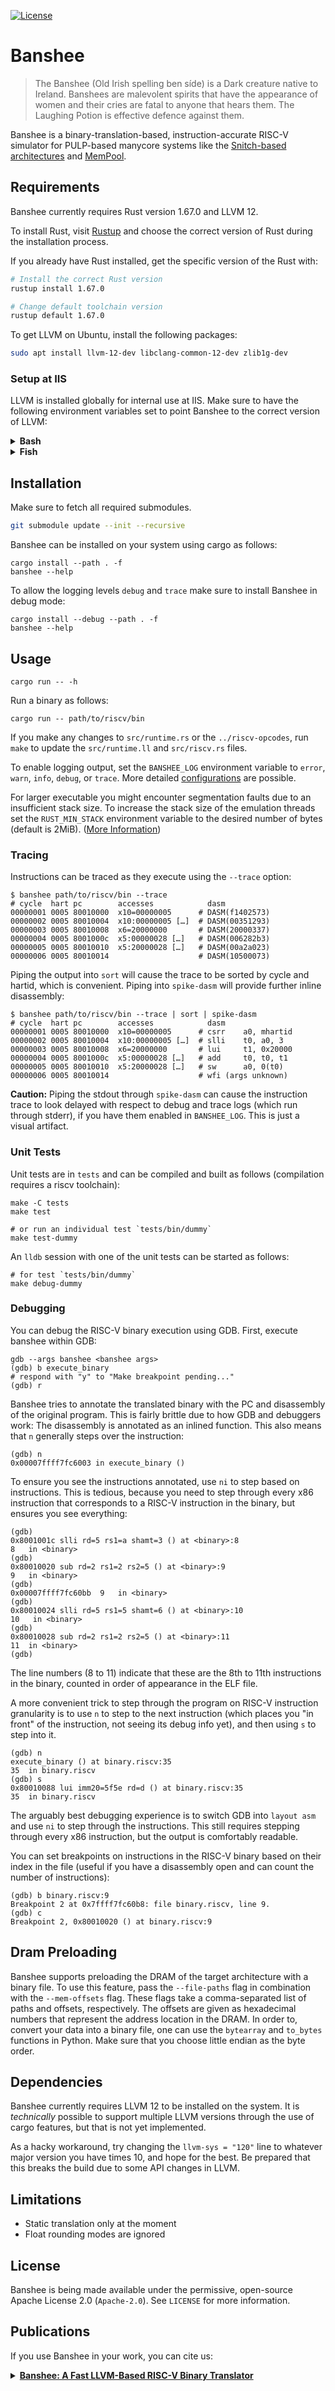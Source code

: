 [![License](https://img.shields.io/badge/License-Apache%202.0-blue.svg)](https://opensource.org/licenses/Apache-2.0)

# Banshee

> The Banshee (Old Irish spelling ben síde) is a Dark creature native to Ireland. Banshees are malevolent spirits that have the appearance of women and their cries are fatal to anyone that hears them. The Laughing Potion is effective defence against them.

Banshee is a binary-translation-based, instruction-accurate RISC-V simulator for PULP-based manycore systems like the [Snitch-based architectures](https://github.com/pulp-platform/snitch_cluster) and [MemPool](https://github.com/pulp-platform/mempool).

## Requirements

Banshee currently requires Rust version 1.67.0 and LLVM 12.

To install Rust, visit [Rustup](https://rustup.rs/) and choose the correct version of Rust during the installation process.

If you already have Rust installed, get the specific version of the Rust with:

```bash
# Install the correct Rust version
rustup install 1.67.0

# Change default toolchain version
rustup default 1.67.0
```

To get LLVM on Ubuntu, install the following packages:

```bash
sudo apt install llvm-12-dev libclang-common-12-dev zlib1g-dev
```

### Setup at IIS

LLVM is installed globally for internal use at IIS. Make sure to have the following environment variables set to point Banshee to the correct version of LLVM:

<details>
<summary><b>Bash</b></summary>
<p>

```bash
# Set recent compiler for the dependencies
export CC=gcc-9.2.0
export CXX=g++-9.2.0

# Point Banshee to LLVM 12
export LLVM_SYS_120_PREFIX=/usr/pack/llvm-12.0.1-af

# Tell cargo which linker to use
export CARGO_TARGET_X86_64_UNKNOWN_LINUX_GNU_LINKER=/usr/pack/gcc-9.2.0-af/linux-x64/bin/gcc
```

</p>
</details>

<details>
<summary><b>Fish</b></summary>
<p>

```fish
# Set recent compiler for the dependencies
set -x CC gcc-9.2.0
set -x CXX g++-9.2.0

# Point Banshee to LLVM 12
set -x LLVM_SYS_120_PREFIX /usr/pack/llvm-12.0.1-af

# Tell cargo which linker to use
set -x CARGO_TARGET_X86_64_UNKNOWN_LINUX_GNU_LINKER /usr/pack/gcc-9.2.0-af/linux-x64/bin/gcc
```

</p>
</details>

## Installation
Make sure to fetch all required submodules.
```sh
git submodule update --init --recursive
```

Banshee can be installed on your system using cargo as follows:

    cargo install --path . -f
    banshee --help

To allow the logging levels `debug` and `trace` make sure to install Banshee in debug mode:

    cargo install --debug --path . -f
    banshee --help

## Usage

    cargo run -- -h

Run a binary as follows:

    cargo run -- path/to/riscv/bin

If you make any changes to `src/runtime.rs` or the `../riscv-opcodes`, run `make` to update the `src/runtime.ll` and `src/riscv.rs` files.

To enable logging output, set the `BANSHEE_LOG` environment variable to `error`, `warn`, `info`, `debug`, or `trace`. More detailed [configurations](https://docs.rs/env_logger) are possible.

For larger executable you might encounter segmentation faults due to an insufficient stack size. To increase the stack size of the emulation threads set the `RUST_MIN_STACK` environment variable to the desired number of bytes (default is 2MiB). ([More Information](https://doc.rust-lang.org/std/thread/#stack-size))

### Tracing

Instructions can be traced as they execute using the `--trace` option:

    $ banshee path/to/riscv/bin --trace
    # cycle  hart pc        accesses            dasm
    00000001 0005 80010000  x10=00000005      # DASM(f1402573)
    00000002 0005 80010004  x10:00000005 […]  # DASM(00351293)
    00000003 0005 80010008  x6=20000000       # DASM(20000337)
    00000004 0005 8001000c  x5:00000028 […]   # DASM(006282b3)
    00000005 0005 80010010  x5:20000028 […]   # DASM(00a2a023)
    00000006 0005 80010014                    # DASM(10500073)

Piping the output into `sort` will cause the trace to be sorted by cycle and hartid, which is convenient. Piping into `spike-dasm` will provide further inline disassembly:

    $ banshee path/to/riscv/bin --trace | sort | spike-dasm
    # cycle  hart pc        accesses            dasm
    00000001 0005 80010000  x10=00000005      # csrr    a0, mhartid
    00000002 0005 80010004  x10:00000005 […]  # slli    t0, a0, 3
    00000003 0005 80010008  x6=20000000       # lui     t1, 0x20000
    00000004 0005 8001000c  x5:00000028 […]   # add     t0, t0, t1
    00000005 0005 80010010  x5:20000028 […]   # sw      a0, 0(t0)
    00000006 0005 80010014                    # wfi (args unknown)

**Caution:** Piping the stdout through `spike-dasm` can cause the instruction trace to look delayed with respect to debug and trace logs (which run through stderr), if you have them enabled in `BANSHEE_LOG`. This is just a visual artifact.

### Unit Tests

Unit tests are in `tests` and can be compiled and built as follows (compilation requires a riscv toolchain):

    make -C tests
    make test

    # or run an individual test `tests/bin/dummy`
    make test-dummy

An `lldb` session with one of the unit tests can be started as follows:

    # for test `tests/bin/dummy`
    make debug-dummy

### Debugging

You can debug the RISC-V binary execution using GDB. First, execute banshee within GDB:

    gdb --args banshee <banshee args>
    (gdb) b execute_binary
    # respond with "y" to "Make breakpoint pending..."
    (gdb) r

Banshee tries to annotate the translated binary with the PC and disassembly of the original program. This is fairly brittle due to how GDB and debuggers work: The disassembly is annotated as an inlined function. This also means that `n` generally steps over the instruction:

    (gdb) n
    0x00007ffff7fc6003 in execute_binary ()

To ensure you see the instructions annotated, use `ni` to step based on instructions. This is tedious, because you need to step through every x86 instruction that corresponds to a RISC-V instruction in the binary, but ensures you see everything:

    (gdb)
    0x8001001c slli rd=5 rs1=a shamt=3 () at <binary>:8
    8   in <binary>
    (gdb)
    0x80010020 sub rd=2 rs1=2 rs2=5 () at <binary>:9
    9   in <binary>
    (gdb)
    0x00007ffff7fc60bb  9   in <binary>
    (gdb)
    0x80010024 slli rd=5 rs1=5 shamt=6 () at <binary>:10
    10   in <binary>
    (gdb)
    0x80010028 sub rd=2 rs1=2 rs2=5 () at <binary>:11
    11  in <binary>
    (gdb)

The line numbers (8 to 11) indicate that these are the 8th to 11th instructions in the binary, counted in order of appearance in the ELF file.

A more convenient trick to step through the program on RISC-V instruction granularity is to use `n` to step to the next instruction (which places you "in front" of the instruction, not seeing its debug info yet), and then using `s` to step into it.

    (gdb) n
    execute_binary () at binary.riscv:35
    35  in binary.riscv
    (gdb) s
    0x80010088 lui imm20=5f5e rd=d () at binary.riscv:35
    35  in binary.riscv

The arguably best debugging experience is to switch GDB into `layout asm` and use `ni` to step through the instructions. This still requires stepping through every x86 instruction, but the output is comfortably readable.

You can set breakpoints on instructions in the RISC-V binary based on their index in the file (useful if you have a disassembly open and can count the number of instructions):

    (gdb) b binary.riscv:9
    Breakpoint 2 at 0x7ffff7fc60b8: file binary.riscv, line 9.
    (gdb) c
    Breakpoint 2, 0x80010020 () at binary.riscv:9

## Dram Preloading

Banshee supports preloading the DRAM of the target architecture with a binary file. To use this feature, pass the `--file-paths` flag in combination with the `--mem-offsets` flag.
These flags take a comma-separated list of paths and offsets, respectively. The offsets are given as hexadecimal numbers that represent the address location in the DRAM.
In order to, convert your data into a binary file, one can use the `bytearray` and `to_bytes` functions in Python. Make sure that you choose little endian as the byte order.

## Dependencies

Banshee currently requires LLVM 12 to be installed on the system. It is *technically* possible to support multiple LLVM versions through the use of cargo features, but that is not yet implemented.

As a hacky workaround, try changing the `llvm-sys = "120"` line to whatever major version you have times 10, and hope for the best. Be prepared that this breaks the build due to some API changes in LLVM.

## Limitations

- Static translation only at the moment
- Float rounding modes are ignored

## License

Banshee is being made available under the permissive, open-source Apache License 2.0 (`Apache-2.0`). See `LICENSE` for more information.

## Publications

If you use Banshee in your work, you can cite us:

<details>
<summary><a href="https://ieeexplore.ieee.org/abstract/document/9643546"><b>Banshee: A Fast LLVM-Based RISC-V Binary Translator</b></a></summary>
<p>

```
@inproceedings{Riedel2021,
  author={Riedel, Samuel and Schuiki, Fabian and Scheffler, Paul and Zaruba, Florian and Benini, Luca},
  booktitle={2021 IEEE/ACM International Conference On Computer Aided Design (ICCAD)},
  title={Banshee: A Fast {LLVM}-Based {RISC-V} Binary Translator},
  year={2021},
  month=nov,
  pages={1105--1113},
  publisheer={IEEE},
  doi={10.1109/ICCAD51958.2021.9643546}
}
```
